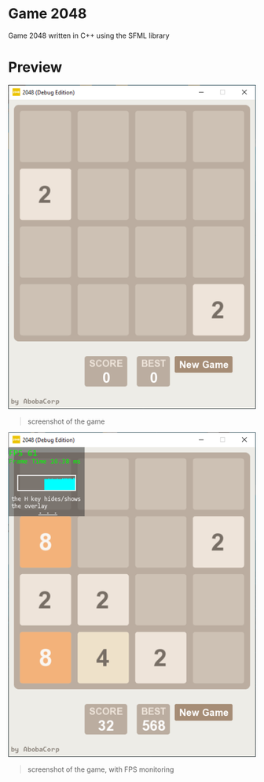 # Game 2048
Game 2048 written in C++ using the SFML library

# Preview
![](/img/1.png) 
> screenshot of the game

![](/img/2.png)
> screenshot of the game, with FPS monitoring
